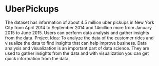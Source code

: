 # UberPickups
The dataset has information of about 4.5 million uber pickups in New York City from April 2014 to September 2014 and 14million more from January 2015 to June 2015. Users can perform data analysis and gather insights from the data.
Project Idea: To analyze the data of the customer rides and visualize the data to find insights that can help improve business. Data analysis and visualization is an important part of data science. They are used to gather insights from the data and with visualization you can get quick information from the data.
